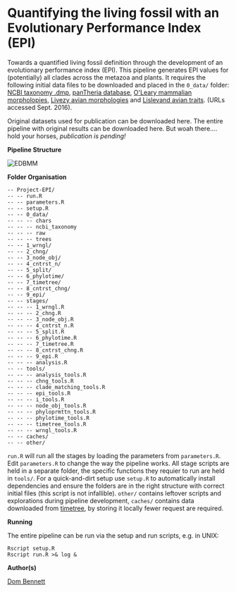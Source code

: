 # Quantifying the living fossil with an Evolutionary Performance Index (EPI)

Towards a quantified living fossil definition through the development of an evolutionary performance index (EPI). This pipeline generates EPI values for (potentially) all clades across the metazoa and plants.
It requires the following initial data files to be downloaded and placed in the `0_data/` folder:
[NCBI taxonomy .dmp](ftp://ftp.ncbi.nih.gov/pub/taxonomy/), [panTheria database](http://esapubs.org/archive/ecol/e090/184/), [O'Leary mammalian morpholopies](http://www.morphobank.org/index.php/Projects/ProjectOverview/project_id/773),
[Livezy avian morphologies](http://www.ncbi.nlm.nih.gov/pubmed/18784798) and [Lislevand avian traits](http://www.esapubs.org/archive/ecol/E088/096/default.htm#data). (URLs accessed Sept. 2016).

Original datasets used for publication can be downloaded here. The entire pipeline with original results can be downloaded here. But woah there.... hold your horses, *publication is pending!*

**Pipeline Structure**

![EDBMM](https://raw.githubusercontent.com/DomBennett/Project-EPI/master/other/pipeline.png "EPI pipeline")


**Folder Organisation**

```
-- Project-EPI/
-- -- run.R
-- -- parameters.R
-- -- setup.R
-- -- 0_data/
-- -- -- chars
-- -- -- ncbi_taxonomy
-- -- -- raw
-- -- -- trees
-- -- 1_wrngl/
-- -- 2_chng/
-- -- 3_node_obj/
-- -- 4_cntrst_n/
-- -- 5_split/
-- -- 6_phylotime/
-- -- 7_timetree/
-- -- 8_cntrst_chng/
-- -- 9_epi/
-- -- stages/
-- -- -- 1_wrngl.R
-- -- -- 2_chng.R
-- -- -- 3_node_obj.R
-- -- -- 4_cntrst_n.R
-- -- -- 5_split.R
-- -- -- 6_phylotime.R
-- -- -- 7_timetree.R
-- -- -- 8_cntrst_chng.R
-- -- -- 9_epi.R
-- -- -- analysis.R
-- -- tools/
-- -- -- analysis_tools.R
-- -- -- chng_tools.R
-- -- -- clade_matching_tools.R
-- -- -- epi_tools.R
-- -- -- i_tools.R
-- -- -- node_obj_tools.R
-- -- -- phyloprmttn_tools.R
-- -- -- phylotime_tools.R
-- -- -- timetree_tools.R
-- -- -- wrngl_tools.R
-- -- caches/
-- -- other/
```

`run.R` will run all the stages by loading the parameters from `parameters.R`. Edit `parameters.R` to change the way the pipeline works. All stage scripts are held in a separate folder, the specific functions they requier to run are held in `tools/`. For a quick-and-dirt setup use `setup.R` to automatically install dependencies and ensure the folders are in the right structure with correct initial files (this script is not infallible). `other/` contains leftover scripts and explorations during pipeline development, `caches/` contains data downloaded from [timetree](http://www.timetree.org/), by storing it locally fewer request are required.


**Running**

The entire pipeline can be run via the setup and run scripts, e.g. in UNIX:

```{bash}
Rscript setup.R
Rscript run.R >& log &
```

**Author(s)**

[Dom Bennett](https://github.com/DomBennett)